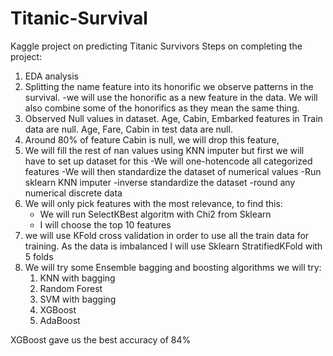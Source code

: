 # Titanic-Survival
Kaggle project on predicting Titanic Survivors
Steps on completing the project:
1) EDA analysis
2) Splitting the name feature into its honorific we observe patterns in the survival. 
      -we will use the honorific as a new feature in the data. We will also combine some of the honorifics as they mean the same thing.  
3) Observed Null values in dataset. Age, Cabin, Embarked features in Train data are null. Age, Fare, Cabin in test data are null.
4) Around 80% of feature Cabin is null, we will drop this feature, 
5) We will fill the rest of nan values using KNN imputer but first we will have to set up dataset for this
    -We will one-hotencode all categorized features
    -We will then standardize the dataset of numerical values
    -Run sklearn KNN imputer
    -inverse standardize the dataset
    -round any numerical discrete data
6) We will only pick features with the most relevance, to find this:
    - We will run SelectKBest algoritm with Chi2 from Sklearn
    - I will choose the top 10 features
7) we will use KFold cross validation in order to use all the train data for training. As the data is imbalanced I will use Sklearn StratifiedKFold with 5 folds
8) We will try some Ensemble bagging and boosting algorithms we will try:
    1) KNN with bagging 
    2) Random Forest
    3) SVM with bagging
    4) XGBoost
    5) AdaBoost

XGBoost gave us the best accuracy of 84%

